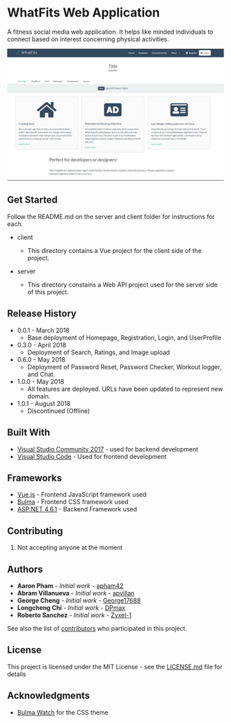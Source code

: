 # WhatFits Web Application

A fitness social media web application. It helps like minded individuals to connect based on interest concerning physical activities.

![](header.PNG)

## Get Started

Follow the README.md on the server and client folder for instructions for each.

* client
  * This directory contains a Vue project for the client side of the project.

* server
  * This directory constains a Web API project used for the server side of this project.

## Release History

* 0.0.1 - March 2018
    * Base deployment of Homepage, Registration, Login, and UserProfile
* 0.3.0 - April 2018
    * Deployment of Search, Ratings, and Image upload
* 0.6.0 - May 2018
    * Deployment of Password Reset, Password Checker, Workout logger, and Chat.
* 1.0.0 - May 2018
    * All features are deployed. URLs have been updated to represent new domain.
* 1.0.1 - August 2018
    * Discontinued (Offline)

## Built With

* [Visual Studio Community 2017](https://www.visualstudio.com/downloads/) - used for backend development
* [Visual Studio Code](https://code.visualstudio.com/) - Used for frontend development

## Frameworks

* [Vue.js](https://vuejs.org/) - Frontend JavaScript framework used
* [Bulma](https://bulma.io/) - Frontend CSS framework used
* [ASP.NET 4.6.1](https://www.microsoft.com/en-us/download/details.aspx?id=49981) - Backend Framework used

## Contributing

1. Not accepting anyone at the moment

## Authors

* **Aaron Pham** - *Initial work* - [apham42](https://github.com/apham42)
* **Abram Villanueva** - *Initial work* - [apvillan](https://github.com/apvillan)
* **George Cheng** - *Initial work* - [George17688](https://github.com/George17688)
* **Longcheng Chi** - *Initial work* - [DPmax](https://github.com/DPmax)
* **Roberto Sanchez** - *Initial work* - [Zyxel-1](https://github.com/Zyxel-1)

See also the list of [contributors](https://github.com/apham42/WhatFits/graphs/contributors) who participated in this project.

## License

This project is licensed under the MIT License - see the [LICENSE.md](LICENSE.md) file for details

## Acknowledgments
* [Bulma Watch](https://jenil.github.io/bulmaswatch/) for the CSS theme

